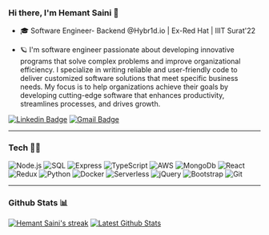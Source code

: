 ### Hi there, I'm Hemant Saini 👋

- <p>🎓 Software Engineer- Backend @Hybr1d.io | Ex-Red Hat | IIIT Surat'22 </p>
- <p> 🪐 I'm software engineer passionate about developing innovative programs that solve complex problems and improve organizational efficiency. I specialize in writing reliable and user-friendly code to deliver customized software solutions that meet specific business needs. My focus is to help organizations achieve their goals by developing cutting-edge software that enhances productivity, streamlines processes, and drives growth. </p>
[![Linkedin Badge](https://img.shields.io/badge/-LinkedIn-blue?style=flat-square&logo=Linkedin&logoColor=white&link=https://www.linkedin.com/in/hemant-saini-2158a01a5/)](https://www.linkedin.com/in/hemxntsaini/) [![Gmail Badge](https://img.shields.io/badge/-Gmail-c14438?style=flat-square&logo=Gmail&logoColor=white&link=mailto:hsainioff@gmail.com)](mailto:hemxntsaini@gmail.com) 

<hr />

### Tech  👨‍💻
![Node.js](https://img.shields.io/badge/-Node.js-222222?style=flat&logo=node.js)
![SQL](https://img.shields.io/badge/-SQL-222222?style=flat&logo=postgresql)
![Express](https://img.shields.io/badge/-Express.js-222222?style=flat&logo=Express)
![TypeScript](https://img.shields.io/badge/-TypeScript-222222?style=flat&logo=typescript)
![AWS](https://img.shields.io/badge/-AWS-222222?style=flat&logo=AWS)
![MongoDb](https://img.shields.io/badge/-Mongodb-222222?style=flat&logo=Mongodb)
![React](https://img.shields.io/badge/-React-222222?style=flat&logo=React)
<br />
![Redux](https://img.shields.io/badge/-Redux-222222?style=flat&logo=Redux)
![Python](https://img.shields.io/badge/-Python-222222?style=flat&logo=python)
![Docker](https://img.shields.io/badge/-Docker-222222?style=flat&logo=docker)
![Serverless](https://img.shields.io/badge/-Serverless-222222?style=flat&logo=serverless)
![jQuery](https://img.shields.io/badge/-jQuery-222222?style=flat&logo=jQuery)
![Bootstrap](https://img.shields.io/badge/-Bootstrap-222222?style=flat&logo=Bootstrap)
![Git](https://img.shields.io/badge/-Git-222222?style=flat&logo=git)

<hr />

### Github Stats 📊

<a href="https://github.com/hemantsaini-7/github-readme-streak-stats"><img title="🔥 Get streak stats for your profile at git.io/streak-stats" alt="Hemant Saini's streak" src="https://github-readme-streak-stats.herokuapp.com/?user=hemantsaini-7&theme=black-ice&hide_border=true&stroke=0000&background=060A0CD0"/></a>
<a href="https://github.com/hemantsaini-7/github-readme-stats"><img alt="Latest Github Stats" src="https://github-readme-stats.vercel.app/api?username=hemantsaini-7&show_icons=true&count_private=true&theme=react&hide_border=true&bg_color=060A0CD0" /></a>

<!-- ![Hemant github stats](https://github-readme-stats.vercel.app/api?username=hemantsaini-7&show_icons=true&theme=radical&count_private=true&theme=react&hide_border=true&bg_color=000000") -->

<!-- <a href="https://github.com/hemantsaini-7/github-readme-stats"><img alt="Hemant Saini's Top Languages" src="https://github-readme-stats.vercel.app/api/top-langs/?username=hemantsaini-7&langs_count=8&count_private=true&layout=compact&theme=react&hide_border=true&bg_color=0D1117"/></a> -->
